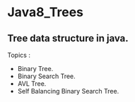 # Java8_Trees
## Tree data structure in java.

Topics : 
- Binary Tree.
- Binary Search Tree.
- AVL Tree.
- Self Balancing Binary Search Tree.
